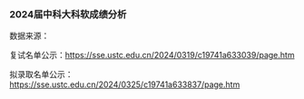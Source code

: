 ### 2024届中科大科软成绩分析
数据来源：

复试名单公示：https://sse.ustc.edu.cn/2024/0319/c19741a633039/page.htm

拟录取名单公示：https://sse.ustc.edu.cn/2024/0325/c19741a633837/page.htm
